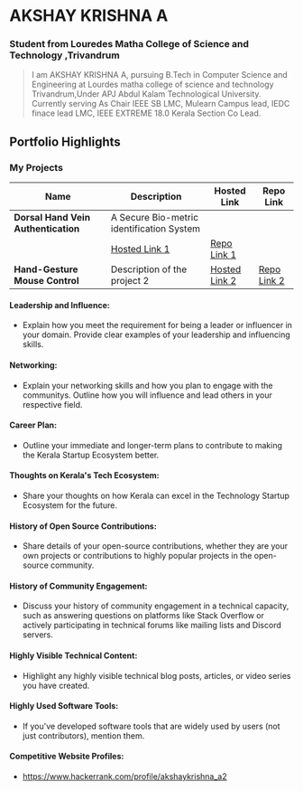 # AKSHAY KRISHNA A

### Student from Louredes Matha College of Science and Technology ,Trivandrum 

>I am AKSHAY KRISHNA A, pursuing B.Tech in Computer Science and Engineering at Lourdes matha college of science and technology Trivandrum,Under APJ Abdul Kalam Technological University. Currently serving As Chair IEEE SB LMC, Mulearn Campus lead, IEDC finace lead LMC, IEEE EXTREME 18.0 Kerala Section Co Lead.


## Portfolio Highlights

### My Projects

| Name                | Description                                                               | Hosted Link                              | Repo Link                                                      |
|---------------------|---------------------------------------------------------------------------|------------------------------------------|----------------------------------------------------------------|
| **Dorsal Hand Vein Authentication**  | A Secure Bio-metric identification System     
                                         | [Hosted Link 1](https://example.com)    | [Repo Link 1](https://github.com/username/project1)             |
| **Hand-Gesture Mouse Control**  | Description of the project 2                                              | [Hosted Link 2](https://example.com)    | [Repo Link 2](https://github.com/username/project2)             |

#### Leadership and Influence:

- Explain how you meet the requirement for being a leader or influencer in your domain. Provide clear examples of your leadership and influencing skills.

#### Networking:

- Explain your networking skills and how you plan to engage with the communitys. Outline how you will influence and lead others in your respective field.

#### Career Plan:

- Outline your immediate and longer-term plans to contribute to making the Kerala Startup Ecosystem better.

#### Thoughts on Kerala's Tech Ecosystem:

- Share your thoughts on how Kerala can excel in the Technology Startup Ecosystem for the future.

#### History of Open Source Contributions:

- Share details of your open-source contributions, whether they are your own projects or contributions to highly popular projects in the open-source community.

#### History of Community Engagement:

-  Discuss your history of community engagement in a technical capacity, such as answering questions on platforms like Stack Overflow or actively participating in technical forums like mailing lists and Discord servers.

#### Highly Visible Technical Content:

- Highlight any highly visible technical blog posts, articles, or video series you have created.

#### Highly Used Software Tools:

- If you've developed software tools that are widely used by users (not just contributors), mention them.

#### Competitive Website Profiles:

- https://www.hackerrank.com/profile/akshaykrishna_a2
